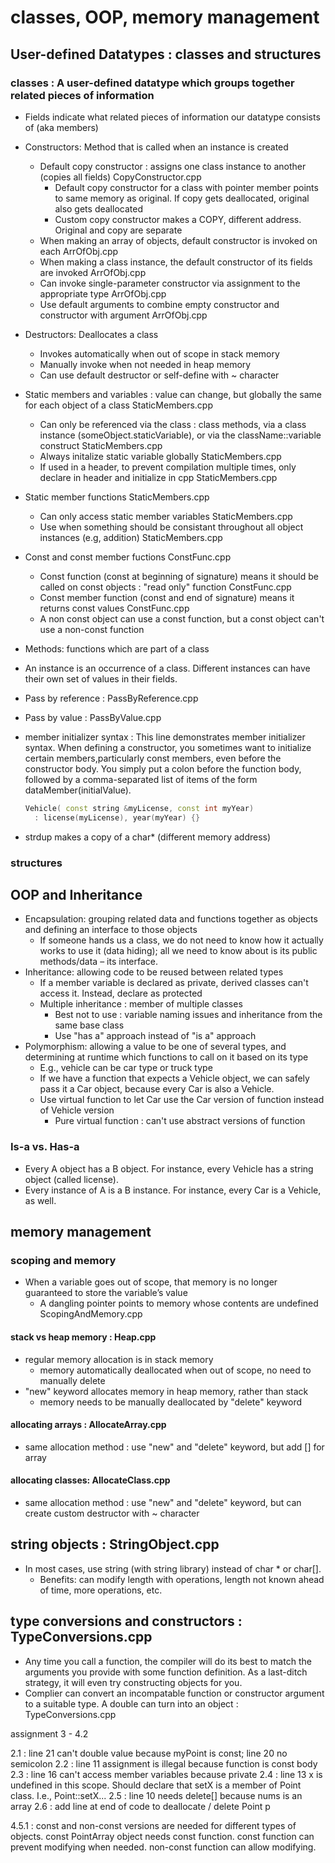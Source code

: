 # classes, OOP, memory management

## User-defined Datatypes : classes and structures

### classes : A user-defined datatype which groups together related pieces of information

- Fields indicate what related pieces of information our datatype consists of (aka members)
- Constructors: Method that is called when an instance is created
  - Default copy constructor : assigns one class instance to another (copies all fields) CopyConstructor.cpp
    - Default copy constructor for a class with pointer member points to same memory as original. If copy gets deallocated, original also gets deallocated
    - Custom copy constructor makes a COPY, different address. Original and copy are separate
  - When making an array of objects, default constructor is invoked on each ArrOfObj.cpp
  - When making a class instance, the default constructor of its fields are invoked ArrOfObj.cpp
  - Can invoke single-parameter constructor via assignment to the appropriate type ArrOfObj.cpp
  - Use default arguments to combine empty constructor and constructor with argument ArrOfObj.cpp
- Destructors: Deallocates a class
  - Invokes automatically when out of scope in stack memory
  - Manually invoke when not needed in heap memory
  - Can use default destructor or self-define with ~ character
- Static members and variables : value can change, but globally the same for each object of a class StaticMembers.cpp
  - Can only be referenced via the class : class methods, via a class instance (someObject.staticVariable), or via the className::variable construct StaticMembers.cpp
  - Always initalize static variable globally StaticMembers.cpp
  - If used in a header, to prevent compilation multiple times, only declare in header and initialize in cpp StaticMembers.cpp
- Static member functions StaticMembers.cpp
  - Can only access static member variables StaticMembers.cpp
  - Use when something should be consistant throughout all object instances (e.g, addition) StaticMembers.cpp
- Const and const member fuctions ConstFunc.cpp
  - Const function (const at beginning of signature) means it should be called on const objects : "read only" function ConstFunc.cpp
  - Const member function (const and end of signature) means it returns const values ConstFunc.cpp
  - A non const object can use a const function, but a const object can't use a non-const function

- Methods: functions which are part of a class

- An instance is an occurrence of a class. Different instances can have their own set of values in their fields.
- Pass by reference : PassByReference.cpp
- Pass by value : PassByValue.cpp

- member initializer syntax : This line demonstrates member initializer syntax. When defining a constructor, you sometimes want to initialize certain members,particularly const members, even before the constructor body. You simply put a colon before the function body, followed by a comma-separated list of items of the form dataMember(initialValue).

  ```c++
  Vehicle( const string &myLicense, const int myYear)
    : license(myLicense), year(myYear) {}
  ```

- strdup makes a copy of a char* (different memory address)

### structures

## OOP and Inheritance

- Encapsulation: grouping related data and functions together as objects and defining an interface to those objects
  - If someone hands us a class, we do not need to know how it actually works to use it (data hiding); all we need to know about is its public methods/data – its interface.
- Inheritance: allowing code to be reused between related types
  - If a member variable is declared as private, derived classes can't access it. Instead, declare as protected
  - Multiple inheritance : member of multiple classes
    - Best not to use : variable naming issues and inheritance from the same base class
    - Use "has a" approach instead of "is a" approach
- Polymorphism: allowing a value to be one of several types, and determining at runtime which functions to call on it based on its type
  - E.g., vehicle can be car type or truck type
  - If we have a function that expects a Vehicle object, we can safely pass it a Car object, because every Car is also a Vehicle.
  - Use virtual function to let Car use the Car version of function instead of Vehicle version
    - Pure virtual function : can't use abstract versions of function

### Is-a vs. Has-a

- Every A object has a B object. For instance, every Vehicle has a string object (called license).
- Every instance of A is a B instance. For instance, every Car is a Vehicle, as well.

## memory management

### scoping and memory

- When a variable goes out of scope, that memory is no longer guaranteed to store the variable’s value
  - A dangling pointer points to memory whose contents are undefined ScopingAndMemory.cpp

#### stack vs heap memory : Heap.cpp

- regular memory allocation is in stack memory
  - memory automatically deallocated when out of scope, no need to manually delete
- "new" keyword allocates memory in heap memory, rather than stack
  - memory needs to be manually deallocated by "delete" keyword

#### allocating arrays : AllocateArray.cpp

- same allocation method : use "new" and "delete" keyword, but add [] for array

#### allocating classes: AllocateClass.cpp

- same allocation method : use "new" and "delete" keyword, but can create custom destructor with ~ character

## string objects : StringObject.cpp

- In most cases, use string (with string library) instead of char * or char[].
  - Benefits: can modify length with operations, length not known ahead of time, more operations, etc.

## type conversions and constructors : TypeConversions.cpp

- Any time you call a function, the compiler will do its best to match the arguments you provide with some function definition. As a last-ditch strategy, it will even try constructing objects for you.
- Complier can convert an incompatable function or constructor argument to a suitable type. A double can turn into an object : TypeConversions.cpp

assignment 3 - 4.2

2.1 : line 21 can't double value because myPoint is const; line 20 no semicolon
2.2 : line 11 assignment is illegal because function is const body
2.3 : line 16 can't access member variables because private
2.4 : line 13 x is undefined in this scope. Should declare that setX is a member of Point class. I.e., Point::setX...
2.5 : line 10 needs delete[] because nums is an array
2.6 : add line at end of code to deallocate / delete Point p

4.5.1 : const and non-const versions are needed for different types of objects. const PointArray object needs const function. const function can prevent modifying when needed. non-const function can allow modifying.